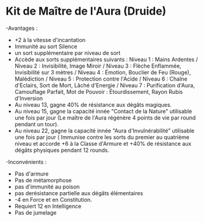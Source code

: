 # Kit de Maître de l'Aura (Druide)

-Avantages :
- +2 à la vitesse d'incantation
- Immunité au sort Silence
- un sort supplémentaire par niveau de sort
- Accède aux sorts supplémentaires suivants :
Niveau 1 : Mains Ardentes
/ Niveau 2 : Invisibilité, Image Miroir
/ Niveau 3 : Flèche Enflammée, Invisibilité sur 3 mètres
/ Niveau 4 : Émotion, Bouclier de Feu (Rouge), Malédiction
/ Niveau 5 : Protection contre l'Acide
/ Niveau 6 : Chaîne d'Eclairs, Sort de Mort, Lâché d'Energie
/ Niveau 7 : Purification d'Aura, Camouflage Parfait, Mot de Pouvoir : Étourdissement, Rayon Rubis d'Inversion
- Au niveau 13, gagne 40% de résistance aux dégâts magiques.
- Au niveau 15, gagne la capacité innée "Contact de la Nature" utilisable une fois par jour (Le maître de l'Aura régénère 4 points de vie par round pendant un tour).
- Au niveau 22, gagne la capacité innée "Aura d'Invulnérabilité" utilisable une fois par jour ( Immunise contre les sorts du premier au quatrième niveau et accorde +6 à la Classe d'Armure et +40% de résistance aux dégâts physiques pendant 12 rounds.

-Inconvénients :

- Pas d'armure
- Pas de métamorphose
- pas d'immunité au poison
- pas derésistance partielle aux dégâts élémentaires
- -4 en Force et en Constitution.
- Requiert 12 en Intelligence
- Pas de jumelage

